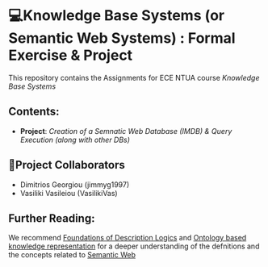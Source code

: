 # 💻Knowledge Base Systems (or Semantic Web Systems) : Formal Exercise & Project
This repository contains the Assignments for ECE NTUA course *Knowledge Base Systems*
## Contents:
* **Project**: *Creation of a Semnatic Web Database (IMDB) & Query Execution (along with other DBs)*


## 👱Project Collaborators
* Dimitrios Georgiou (jimmyg1997)
* Vasiliki Vasileiou (VasilikiVas)


## Further Reading:
We recommend  [Foundations of Description Logics](http://people.mpi-inf.mpg.de/~dstepano/KRSW/literature/foundationsDL.pdf) and [Ontology based knowledge representation](https://repository.kallipos.gr/bitstream/11419/4225/3/OKRR-final.pdf) for a deeper understanding of the defnitions and the concepts related to [Semantic Web](https://www.wikiwand.com/en/Semantic_Web)
